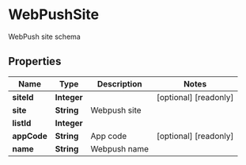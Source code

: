 

# WebPushSite

WebPush site schema
## Properties

Name | Type | Description | Notes
------------ | ------------- | ------------- | -------------
**siteId** | **Integer** |  |  [optional] [readonly]
**site** | **String** | Webpush site | 
**listId** | **Integer** |  | 
**appCode** | **String** | App code |  [optional] [readonly]
**name** | **String** | Webpush name | 



